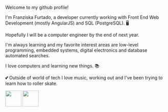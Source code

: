 Welcome to my github profile!


I'm Franziska Furtado, a developer currently working with Front End Web Development (mostly AngularJS) and SQL (PostgreSQL). :desktop_computer:

Hopefully I will be a computer engineer by the end of next year. 

I'm always learning and my favorite interest areas are low-level programming, embedded systems, digital electronics and database automated searches.

I love computers and learning new things. :books:

:two_hearts: Outside of world of tech I love music, working out and I've been trying to learn how to roller skate.


<img width="50" src="https://cdn.jsdelivr.net/gh/devicons/devicon@latest/icons/angularjs/angularjs-original.svg" />
<img width="50" src="https://cdn.jsdelivr.net/gh/devicons/devicon@latest/icons/angularjs/angularjs-original-wordmark.svg" />

          

